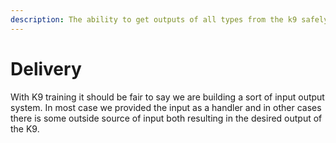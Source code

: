 ```yaml
---
description: The ability to get outputs of all types from the k9 safely and quickly.
---
```


# Delivery

With K9 training it should be fair to say we are building a sort of input output system. In most case we provided the input as a handler and in other cases there is some outside source of input both resulting in the desired output of the K9.

